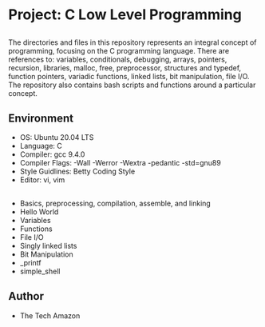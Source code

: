 # Project: C Low Level Programming

##
The directories and files in this repository represents an integral concept of programming, focusing on the C programming language. There are references to: variables, conditionals, debugging, arrays, pointers, recursion, libraries, malloc, free, preprocessor, structures and typedef, function pointers, variadic functions, linked lists, bit manipulation, file I/O. The repository also contains bash scripts and functions around a particular concept.

## Environment

* OS: Ubuntu 20.04 LTS
* Language: C
* Compiler: gcc 9.4.0
* Compiler Flags: -Wall -Werror -Wextra -pedantic -std=gnu89
* Style Guidlines: Betty Coding Style
* Editor: vi, vim

## 

* Basics, preprocessing, compilation, assemble, and linking
* Hello World
* Variables
* Functions
* File I/O
* Singly linked lists
* Bit Manipulation
* _printf
* simple_shell

## Author

* The Tech Amazon
